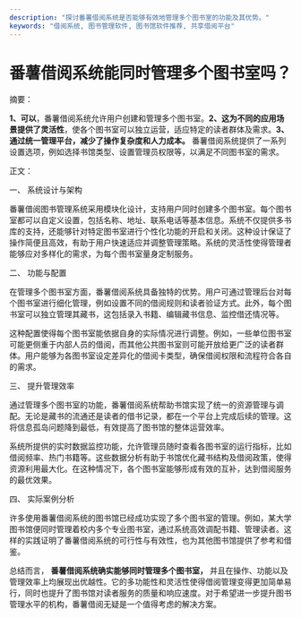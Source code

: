 ```yaml
---
description: "探讨番薯借阅系统是否能够有效地管理多个图书室的功能及其优势。"
keywords: "借阅系统, 图书管理软件, 图书馆软件推荐, 共享借阅平台"
---
```

# 番薯借阅系统能同时管理多个图书室吗？

摘要：

**1、可以**，番薯借阅系统允许用户创建和管理多个图书室。**2、这为不同的应用场景提供了灵活性**，使各个图书室可以独立运营，适应特定的读者群体及需求。**3、通过统一管理平台，减少了操作复杂度和人力成本。** 番薯借阅系统提供了一系列设置选项，例如选择书馆类型、设置管理员权限等，以满足不同图书室的需求。

正文：

一、 系统设计与架构

番薯借阅图书管理系统采用模块化设计，支持用户同时创建多个图书室。每个图书室都可以自定义设置，包括名称、地址、联系电话等基本信息。系统不仅提供多书库的支持，还能够针对特定图书室进行个性化功能的开启和关闭。这种设计保证了操作简便且高效，有助于用户快速适应并调整管理策略。系统的灵活性使得管理者能够应对多样化的需求，为每个图书室量身定制服务。

二、 功能与配置

在管理多个图书室方面，番薯借阅系统具备独特的优势。用户可通过管理后台对每个图书室进行细化管理，例如设置不同的借阅规则和读者验证方式。此外，每个图书室可以独立管理其藏书，这包括录入书籍、编辑藏书信息、监控借还情况等。

这种配置使得每个图书室能依据自身的实际情况进行调整。例如，一些单位图书室可能更侧重于内部人员的借阅，而其他公共图书室则可能开放给更广泛的读者群体。用户能够为各图书室设定差异化的借阅卡类型，确保借阅权限和流程符合各自的需求。

三、 提升管理效率

通过管理多个图书室的功能，番薯借阅系统帮助书馆实现了统一的资源管理与调配。无论是藏书的流通还是读者的借书记录，都在一个平台上完成后续的管理。这将信息孤岛问题降到最低，有效提高了图书馆的整体运营效率。

系统所提供的实时数据监控功能，允许管理员随时查看各图书室的运行指标，比如借阅频率、热门书籍等。这些数据分析有助于书馆优化藏书结构及借阅政策，使得资源利用最大化。在这种情况下，各个图书室能够形成有效的互补，达到借阅服务的最优效果。

四、 实际案例分析

许多使用番薯借阅系统的图书馆已经成功实现了多个图书室的管理。例如，某大学图书馆便同时管理着校内多个专业图书室，通过系统高效调配书籍、管理读者。这样的实践证明了番薯借阅系统的可行性与有效性，也为其他图书馆提供了参考和借鉴。

总结而言， **番薯借阅系统确实能够同时管理多个图书室，** 并且在操作、功能以及管理效率上均展现出优越性。它的多功能性和灵活性使得借阅管理变得更加简单易行，同时也提升了图书馆对读者服务的质量和响应速度。对于希望进一步提升图书管理水平的机构，番薯借阅无疑是一个值得考虑的解决方案。
